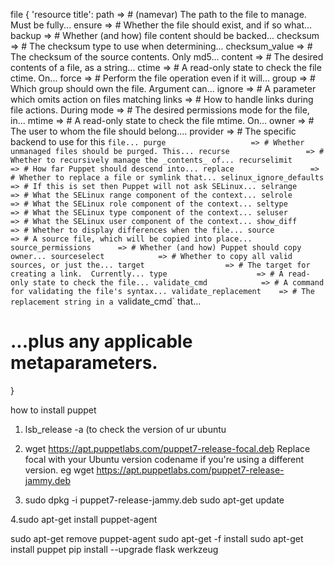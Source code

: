 file { 'resource title':
  path                    => # (namevar) The path to the file to manage.  Must be fully...
  ensure                  => # Whether the file should exist, and if so what...
  backup                  => # Whether (and how) file content should be backed...
  checksum                => # The checksum type to use when determining...
  checksum_value          => # The checksum of the source contents. Only md5...
  content                 => # The desired contents of a file, as a string...
  ctime                   => # A read-only state to check the file ctime. On...
  force                   => # Perform the file operation even if it will...
  group                   => # Which group should own the file.  Argument can...
  ignore                  => # A parameter which omits action on files matching 
  links                   => # How to handle links during file actions.  During 
  mode                    => # The desired permissions mode for the file, in...
  mtime                   => # A read-only state to check the file mtime. On...
  owner                   => # The user to whom the file should belong....
  provider                => # The specific backend to use for this `file...
  purge                   => # Whether unmanaged files should be purged. This...
  recurse                 => # Whether to recursively manage the _contents_ of...
  recurselimit            => # How far Puppet should descend into...
  replace                 => # Whether to replace a file or symlink that...
  selinux_ignore_defaults => # If this is set then Puppet will not ask SELinux...
  selrange                => # What the SELinux range component of the context...
  selrole                 => # What the SELinux role component of the context...
  seltype                 => # What the SELinux type component of the context...
  seluser                 => # What the SELinux user component of the context...
  show_diff               => # Whether to display differences when the file...
  source                  => # A source file, which will be copied into place...
  source_permissions      => # Whether (and how) Puppet should copy owner...
  sourceselect            => # Whether to copy all valid sources, or just the...
  target                  => # The target for creating a link.  Currently...
  type                    => # A read-only state to check the file...
  validate_cmd            => # A command for validating the file's syntax...
  validate_replacement    => # The replacement string in a `validate_cmd` that...
  # ...plus any applicable metaparameters.
}


how to install puppet
1. lsb_release -a (to check the version of ur ubuntu
2. wget https://apt.puppetlabs.com/puppet7-release-focal.deb
Replace focal with your Ubuntu version codename if you're using a different version. eg  wget https://apt.puppetlabs.com/puppet7-release-jammy.deb

3. sudo dpkg -i puppet7-release-jammy.deb
sudo apt-get update

4.sudo apt-get install puppet-agent

sudo apt-get remove puppet-agent
sudo apt-get -f install
sudo apt-get install puppet
pip install --upgrade flask werkzeug

